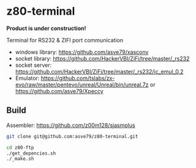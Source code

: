 # z80-terminal

**Product is under construction!**

Terminal for RS232 & ZIFI port communication

* windows library: https://github.com/asve79/xasconv
* socket library: https://github.com/HackerVBI/ZiFi/tree/master/_rs232
* socket server: https://github.com/HackerVBI/ZiFi/tree/master/_rs232/ic_emul_0.2
* Emulator: https://github.com/tslabs/zx-evo/raw/master/pentevo/unreal/Unreal/bin/unreal.7z or https://github.com/asve79/Xpeccy

## Build
Assembler:  https://github.com/z00m128/sjasmplus
```bash
git clone git@github.com:asve79/z80-terminal.git

cd z80-ftp
./get_depencies.sh
./_make.sh
```
